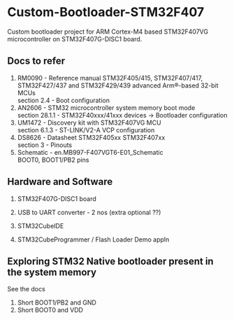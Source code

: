 # Custom-Bootloader-STM32F407
Custom bootloader project for ARM Cortex-M4 based STM32F407VG microcontroller on STM32F407G-DISC1 board.

## Docs to refer
1. RM0090 - Reference manual STM32F405/415, STM32F407/417, STM32F427/437 and STM32F429/439 advanced Arm®-based 32-bit MCUs  
   section 2.4 - Boot configuration
2. AN2606 - STM32 microcontroller system memory boot mode  
   section 28.1.1 - STM32F40xxx/41xxx devices -> Bootloader configuration
3. UM1472 - Discovery kit with STM32F407VG MCU  
   section 6.1.3 - ST-LINK/V2-A VCP configuration
4. DS8626 - Datasheet STM32F405xx STM32F407xx  
   section 3 - Pinouts
5. Schematic - en.MB997-F407VGT6-E01_Schematic  
   BOOT0, BOOT1/PB2 pins
   


## Hardware and Software
1. STM32F407G-DISC1 board
2. USB to UART converter - 2 nos (extra optional ??)
 
1. STM32CubeIDE
2. STM32CubeProgrammer / Flash Loader Demo appln



## Exploring STM32 Native bootloader present in the system memory
See the docs
1. Short BOOT1/PB2 and GND
2. Short BOOT0 and VDD

